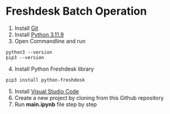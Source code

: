 # Freshdesk Batch Operation

1. Install [Git](https://git-scm.com/downloads)
2. Install [Python 3.11.9](https://www.python.org/downloads/release/python-3119/)
3. Open Commandline and run
```
python3 --version
pip3 --version
```
4. Install Python Freshdesk library
```
pip3 install python-freshdesk
```
5. Install [Visual Studio Code](https://code.visualstudio.com/download)
6. Create a new project by cloning from this Github repository
7. Run **main.ipynb** file step by step
